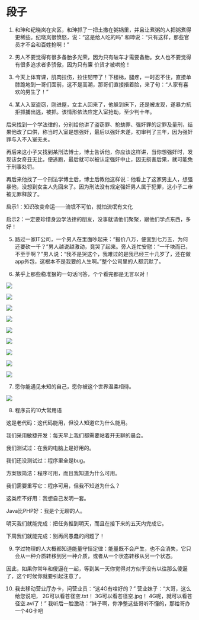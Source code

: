 段子
===

1. 和珅和纪晓岚在灾区，和珅抓了一把土撒在粥锅里，并且让煮粥的人把粥煮得更稀些。纪晓岚很愤怒，说：“这是给人吃的吗” 和珅说：“只有这样，那些官员才不会和百姓抢啊！”

2. 男人不要觉得有很多备胎多光荣，因为只有破车才需要备胎。女人也不要觉得有很多追求者多骄傲，因为只有廉 价货才被哄抢！

3. 今天上体育课，肌肉拉伤，拉住韧带了！下楼梯，腿疼，一时忍不住，直接单膝跪地到一哥们面前，这不是高潮，那哥们直接捂着脸，来了句：“人家有喜欢的男生了！”

4. 某人入室盗窃，刚进屋，女主人回来了，他躲到床下，还是被发现，遂暴力抗拒抓捕出逃，被抓。该情形依法应定入室抢劫，至少判十年。 

  后来找到一个学法律的，分别给他讲了盗窃罪、抢劫罪、强奸罪的定罪及量刑，结果他改了口供，称当时入室是想强奸，最后以强奸未遂，初审判了三年，因为强奸罪与入不入室无关。 
  
  再后来这小子又找到某刑法博士，博士告诉他，你应该这样讲，当你想强奸时，发现该女奇丑无比，便逃跑，最后就可以被认定强奸中止，因无损害后果，就可能免于刑事处罚。 
  
  再后来他找了一个刑法学博士后，博士后教他这样说：他看上了这家男主人，想强暴他，没想到女主人先回来了。因为刑法没有规定强奸男人属于犯罪，这小子二审被无罪释放了。 
  
  启示1：知识改变命运——流氓不可怕，就怕流氓有文化
  
  启示2：一定要珍惜身边学法律的朋友，没事就请他们聚聚，跟他们学点东西，多好！

5. 路过一家IT公司，一个男人在里面吵起来：“报价八万，便宜到七万五，为何还要砍一千？”男人越说越激动，竟哭了起来。旁人连忙安慰：“一千块而已，不至于啊？”男人说：“我不是哭这个，我难过的是我已经三十几岁了，还在做app外包，这根本不是我要的人生啊。”整个公司里的人都沉默了。

6. 某乎上那些稳准狠的一句话问答，个个看完都是无言以对！

  ![](http://biangbiangpic.b0.upaiyun.com/blog/8573249d80e5f2e0af07d40b46b94024.jpg)
  
  ![](http://biangbiangpic.b0.upaiyun.com/blog/d1933e2ccb3e6f9ef3fdc0822735e6e6.jpg)
  
  ![](http://biangbiangpic.b0.upaiyun.com/blog/0c0968f3e71a516cc21017da2a6e2d32.jpg)
  
  ![](http://biangbiangpic.b0.upaiyun.com/blog/bd91f2fa4213b974013e69a5c8c06419.jpg)
  
  ![](http://biangbiangpic.b0.upaiyun.com/blog/daaf4bd12d892b68b07eb477364e3a55.jpg)
  
  ![](http://biangbiangpic.b0.upaiyun.com/blog/a1fe707fe0819efa3c0d3c1a2c4b9b67.jpg)
  
  ![](http://biangbiangpic.b0.upaiyun.com/blog/38e7093229a0e1f5bdfc914952daf824.jpg)
  
  ![](http://biangbiangpic.b0.upaiyun.com/blog/13b3fee02a3804db94b645d3f2dedbfa.jpg)
  
  ![](http://biangbiangpic.b0.upaiyun.com/blog/26edb47c8501d4be096118ae4612b3ef.jpg)

7. 愿你能遇见未知的自己，愿你被这个世界温柔相待。

  ![](http://biangbiangpic.b0.upaiyun.com/blog/effc546ed6549a60d03809348d0ddeb0.jpg)

8. 程序员的10大常用语

  这是老代码：这代码能用，但没人知道它为什么能用。
  
  我们采用敏捷开发：每天早上我们都需要站着开无聊的晨会。
  
  我们测试过：在我的电脑上是好用的。
  
  我们还没测试过：程序里全是bug。
  
  方案很简洁：程序可用，而且我知道为什么可用。
  
  我们需要重写它：程序可用，但我不知道为什么？
  
  这类库不好用：我想自己发明一套。
  
  Java比PHP好：我是个无聊的人。
  
  明天我们就能完成：把任务推到明天，而且在接下来的五天内完成它。
  
  下周我们就能完成：别再问愚蠢的问题了！

9. 学过物理的人大概都知道能量守恒定律：能量既不会产生，也不会消失，它只会从一种介质转移到另一种介质，或者从一个状态转移从另一个状态。

  因此，如果你常年和傻逼在一起，等到某一天你觉得对方似乎没有以往那么傻逼了，这个时候你就要引起注意了。

10. 我去移动营业厅办卡，问营业员：“这4G有啥好的？” 营业妹子：“大哥，这么给您说吧， 2G可以看苍径空.txt！ 3G可以看苍径空.jpg！ 4G呢，就可以看苍径空.avi了！” 我听后一脸激动：“妹子啊，你净整这些哥听不懂的，那给哥办一个4G卡吧
